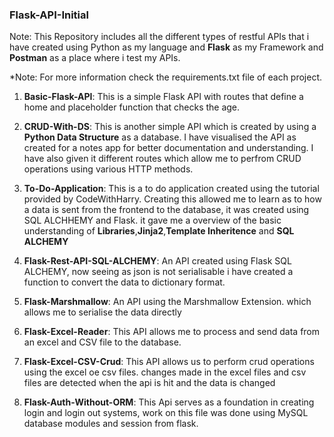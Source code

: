 ### Flask-API-Initial 
Note: This Repository includes all the different types of restful APIs that i have created using Python as my language and **Flask** as my Framework and **Postman** as a place where i test my APIs. 

*Note: For more information check the requirements.txt file of each project. 

1. __Basic-Flask-API__: This is a simple Flask API with routes that define a home and placeholder function that checks the age. 


2. __CRUD-With-DS__: This is another simple API which is created by using a __Python Data Structure__ as a database. I have visualised the API as created for a notes app for better documentation and understanding. I have also given it different routes which allow me to perfrom CRUD operations using various HTTP methods.

3. __To-Do-Application__: This is a to do application created using the tutorial provided by CodeWithHarry. Creating this allowed me to learn as to how a data is sent from the frontend to the database, it was created using SQL ALCHHEMY and Flask. it gave me a overview of the basic understanding of **Libraries**,**Jinja2**,**Template Inheritence** and **SQL ALCHEMY**

4. __Flask-Rest-API-SQL-ALCHEMY__: An API created using Flask SQL ALCHEMY, now seeing as json is not serialisable i have created a function to convert the data to dictionary format.

5. __Flask-Marshmallow__: An API using the Marshmallow Extension. which allows me to serialise the data directly 

6. __Flask-Excel-Reader__: This API allows me to process and send data from an excel and CSV file to the database. 

7. __Flask-Excel-CSV-Crud__: This API allows us to perform crud operations using the excel oe csv files. changes made in the excel files and csv files are detected when the api is hit and the data is changed  

8. __Flask-Auth-Without-ORM__: This Api serves as a foundation in creating login and login out systems, work on this file was done using MySQL database modules and session from flask.